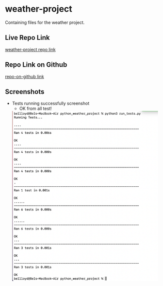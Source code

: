# weather-project
Containing files for the weather project.

## Live Repo Link

[weather-project repo link](https://bel-lloyd.github.io/weather-project/)

## Repo Link on Github
[repo-on-github link](https://github.com/bel-lloyd/weather-project)

## Screenshots

- Tests running successfully screenshot
    - OK from all test!
    <img src="screenshots/tests-ok.png" alt="tests-ok-screenshot"/>